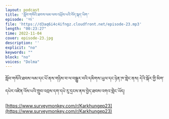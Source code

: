 ```yaml
---
layout: podcast
title: 'སློབ་གསོའི་ཐབས་ལམ་ལས་འཕྲོས་པའི་བོད་སྐད་ཡིག'
episode: '༢༣'
file: 'https://d3aq6i4c4ifngz.cloudfront.net/episode-23.mp3'
length: "00:23:27"
time: 2022-11-04
cover: episode-23.jpg
description: ''
explicit: "no"
keywords: ""
block: "no"
voices: "Dolma"
---
```

སློབ་གསོའི་ཐབས་ལམ་དང་པོ་ནས་གཉིས་བ་ལ་བསྒྱུར་བའི་དམིགས་ཡུལ་དང་ཉེན་ཁ་གླེང་ནས། དེའི་སྐོར་གྱི་མིག་དཔེར་འཛིན་འོས་པའི་གྲུབ་འབྲས་དག་དཔེ་རུ་དྲངས་ནས་བྱེད་ཐབས་འགའ་གླེང་ཡོད།

[https://www.surveymonkey.com/r/Karkhungep23](https://www.surveymonkey.com/r/Karkhungep23)